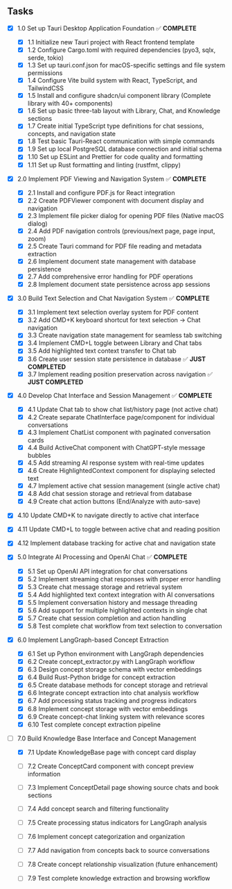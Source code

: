 ## Tasks

- [x] 1.0 Set up Tauri Desktop Application Foundation ✅ **COMPLETE**
  - [x] 1.1 Initialize new Tauri project with React frontend template
  - [x] 1.2 Configure Cargo.toml with required dependencies (pyo3, sqlx, serde, tokio)
  - [x] 1.3 Set up tauri.conf.json for macOS-specific settings and file system permissions
  - [x] 1.4 Configure Vite build system with React, TypeScript, and TailwindCSS
  - [x] 1.5 Install and configure shadcn/ui component library (Complete library with 40+ components)
  - [x] 1.6 Set up basic three-tab layout with Library, Chat, and Knowledge sections
  - [x] 1.7 Create initial TypeScript type definitions for chat sessions, concepts, and navigation state
  - [x] 1.8 Test basic Tauri-React communication with simple commands
  - [x] 1.9 Set up local PostgreSQL database connection and initial schema
  - [x] 1.10 Set up ESLint and Prettier for code quality and formatting
  - [x] 1.11 Set up Rust formatting and linting (rustfmt, clippy)

- [x] 2.0 Implement PDF Viewing and Navigation System ✅ **COMPLETE**
  - [x] 2.1 Install and configure PDF.js for React integration
  - [x] 2.2 Create PDFViewer component with document display and navigation
  - [x] 2.3 Implement file picker dialog for opening PDF files (Native macOS dialog)
  - [x] 2.4 Add PDF navigation controls (previous/next page, page input, zoom)
  - [x] 2.5 Create Tauri command for PDF file reading and metadata extraction
  - [x] 2.6 Implement document state management with database persistence
  - [x] 2.7 Add comprehensive error handling for PDF operations
  - [x] 2.8 Implement document state persistence across app sessions

- [x] 3.0 Build Text Selection and Chat Navigation System ✅ **COMPLETE**
  - [x] 3.1 Implement text selection overlay system for PDF content
  - [x] 3.2 Add CMD+K keyboard shortcut for text selection → Chat navigation
  - [x] 3.3 Create navigation state management for seamless tab switching
  - [x] 3.4 Implement CMD+L toggle between Library and Chat tabs
  - [x] 3.5 Add highlighted text context transfer to Chat tab
  - [x] 3.6 Create user session state persistence in database ✅ **JUST COMPLETED**
  - [x] 3.7 Implement reading position preservation across navigation ✅ **JUST COMPLETED**

- [x] 4.0 Develop Chat Interface and Session Management ✅ **COMPLETE**
  - [x] 4.1 Update Chat tab to show chat list/history page (not active chat)
  - [x] 4.2 Create separate ChatInterface page/component for individual conversations
  - [x] 4.3 Implement ChatList component with paginated conversation cards
  - [x] 4.4 Build ActiveChat component with ChatGPT-style message bubbles
  - [x] 4.5 Add streaming AI response system with real-time updates
  - [x] 4.6 Create HighlightedContext component for displaying selected text
  - [x] 4.7 Implement active chat session management (single active chat)
  - [x] 4.8 Add chat session storage and retrieval from database
  - [x] 4.9 Create chat action buttons (End/Analyze with auto-save)
- [x] 4.10 Update CMD+K to navigate directly to active chat interface
- [x] 4.11 Update CMD+L to toggle between active chat and reading position
- [x] 4.12 Implement database tracking for active chat and navigation state

- [x] 5.0 Integrate AI Processing and OpenAI Chat ✅ **COMPLETE**
  - [x] 5.1 Set up OpenAI API integration for chat conversations
  - [x] 5.2 Implement streaming chat responses with proper error handling
  - [x] 5.3 Create chat message storage and retrieval system
  - [x] 5.4 Add highlighted text context integration with AI conversations
  - [x] 5.5 Implement conversation history and message threading
  - [x] 5.6 Add support for multiple highlighted contexts in single chat
  - [x] 5.7 Create chat session completion and action handling
  - [x] 5.8 Test complete chat workflow from text selection to conversation

- [x] 6.0 Implement LangGraph-based Concept Extraction
  - [x] 6.1 Set up Python environment with LangGraph dependencies
  - [x] 6.2 Create concept_extractor.py with LangGraph workflow  
  - [x] 6.3 Design concept storage schema with vector embeddings
  - [x] 6.4 Build Rust-Python bridge for concept extraction
  - [x] 6.5 Create database methods for concept storage and retrieval
  - [x] 6.6 Integrate concept extraction into chat analysis workflow
  - [x] 6.7 Add processing status tracking and progress indicators
  - [x] 6.8 Implement concept storage with vector embeddings
  - [x] 6.9 Create concept-chat linking system with relevance scores
  - [x] 6.10 Test complete concept extraction pipeline

- [ ] 7.0 Build Knowledge Base Interface and Concept Management
  - [x] 7.1 Update KnowledgeBase page with concept card display
  - [ ] 7.2 Create ConceptCard component with concept preview information
  - [ ] 7.3 Implement ConceptDetail page showing source chats and book sections
  - [ ] 7.4 Add concept search and filtering functionality
  - [ ] 7.5 Create processing status indicators for LangGraph analysis
  - [ ] 7.6 Implement concept categorization and organization
  - [ ] 7.7 Add navigation from concepts back to source conversations
  - [ ] 7.8 Create concept relationship visualization (future enhancement)
  - [ ] 7.9 Test complete knowledge extraction and browsing workflow

